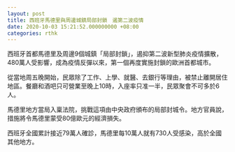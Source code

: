 ```yaml
---
layout: post
title: 西班牙馬德里與周邊城鎮局部封鎖　遏第二波疫情
date: 2020-10-03 15:21:52.000000000 +08:00
categories: rthk
---
```


西班牙首都馬德里及周邊9個城鎮「局部封鎖」，遏抑第二波新型肺炎疫情擴散，480萬人受影響，成為疫情反彈以來，第一個再度實施封鎖的歐洲首都城市。

從當地周五晚開始，民眾除了工作、上學、就醫、去銀行等理由，被禁止離開居住地區。餐廳和酒吧只可營業至晚上10時，入座率只准一半，民眾聚會不可多於6人。

馬德里地方當局入稟法院，挑戰這項由中央政府頒布的局部封城令。地方官員說，措施將令馬德里蒙受80億歐元的經濟損失。

西班牙全國累計接近79萬人確診，馬德里每10萬人就有730人受感染，高於全國其他地方。
